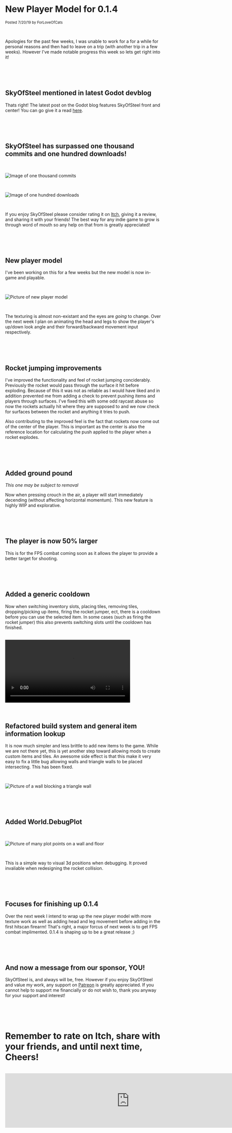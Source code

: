 
# New Player Model for 0.1.4
<sup>Posted 7/20/19 by ForLoveOfCats</sup>

<br>

Apologies for the past few weeks, I was unable to work for a for a
while for personal reasons and then had to leave on a trip (with
another trip in a few weeks). However I've made notable progress this
week so lets get right into it!


<br>
<br>
<br>


## SkyOfSteel mentioned in latest Godot devblog
Thats right! The latest post on the Godot blog features SkyOfSteel
front and center! You can go give it a read
[here](https://godotengine.org/article/csharp-android-support).


<br>
<br>
<br>


## SkyOfSteel has surpassed one thousand commits and one hundred downloads!
<br>

![Image of one thousand commits](NewPlayerModel/OneThousandCommits.png)

<br>

![Image of one hundred downloads](NewPlayerModel/OneHundredDownloads.png)

<br>

If you enjoy SkyOfSteel please consider rating it on
[Itch](https://forloveofcats.itch.io/skyofsteel), giving it a review,
and sharing it with your friends! The best way for any indie game to
grow is through word of mouth so any help on that from is greatly
appreciated!


<br>
<br>
<br>



## New player model
I've been working on this for a few weeks but the new model is now
in-game and playable.

<br>

![Picture of new player model](NewPlayerModel/3rdPersonModel.png)

<br>

The texturing is almost non-existant and the eyes are *going* to
change. Over the next week I plan on animating the head and legs to
show the player's up/down look angle and their forward/backward
movement input respectively.


<br>
<br>
<br>


## Rocket jumping improvements
I've improved the functionality and feel of rocket jumping
conciderably. Previously the rocket would pass through the surface it
hit before exploding. Because of this it was not as reliable as I
would have liked and in addition prevented me from adding a check to
prevent pushing items and players through surfaces. I've fixed this
with some odd raycast abuse so now the rockets actually hit where they
are supposed to and we now check for surfaces between the rocket and
anything it tries to push.

Also contributing to the improved feel is the fact that rockets now
come out of the center of the player. This is important as the center
is also the reference location for calculating the push applied to the
player when a rocket explodes.


<br>
<br>
<br>


## Added ground pound
*This one may be subject to removal*

Now when pressing crouch in the air, a player will start immediately
decending (without affecting horizontal momentum). This new feature is
highly WIP and explorative.


<br>
<br>
<br>



## The player is now 50% larger
This is for the FPS combat coming soon as it allows the player to
provide a better target for shooting.


<br>
<br>
<br>


## Added a generic cooldown
Now when switching inventory slots, placing tiles, removing tiles,
dropping/picking up items, firing the rocket jumper, ect, there is a
cooldown before you can use the selected item. In some cases (such as
firing the rocket jumper) this also prevents switching slots until the
cooldown has finished.

<br>

<video width="80%" controls>
<source src="NewPlayerModel/Cooldown.mp4" type="video/mp4">
Your browser does not support the video tag.
</video>


<br>
<br>
<br>


## Refactored build system and general item information lookup
It is now much simpler and less brittle to add new items to the
game. While we are not there yet, this is yet another step toward
allowing mods to create custom items and tiles. An awesome side effect
is that this make it very easy to fix a little bug allowing walls and
triangle walls to be placed intersecting. This has been fixed.

<br>

![Picture of a wall blocking a triangle wall](NewPlayerModel/WallInWall.png)


<br>
<br>
<br>


## Added World.DebugPlot

<br>

![Picture of many plot points on a wall and floor](NewPlayerModel/DebugPlot.png)

<br>

This is a simple way to visual 3d positions when debugging. It proved
invaliable when redesigning the rocket collision.


<br>
<br>
<br>


## Focuses for finishing up 0.1.4
Over the next week I intend to wrap up the new player model with more
texture work as well as adding head and leg movement before adding in
the first hitscan firearm! That's right, a major forcus of next week
is to get FPS combat implimented. 0.1.4 is shaping up to be a great
release ;)


<br>
<br>
<br>


## And now a message from our sponsor, YOU!
SkyOfSteel is, and always will be, free. However if you enjoy
SkyOfSteel and value my work, any support on
[Patreon](https://www.patreon.com/user?u=19556107) is greatly
appreciated. If you cannot help to support me financially or do not
wish to, thank you anyway for your support and interest!


<br>
<br>
<br>


# Remember to rate on Itch, share with your friends, and until next time, Cheers!

<br>

<iframe src="https://itch.io/embed/372880?linkback=true&amp;border_width=5&amp;bg_color=77b0ff&amp;fg_color=000000&amp;link_color=14e500&amp;border_color=4c4c56"
			  width="800" height="175" frameborder="0"></iframe>

<br>
<br>
<br>
<br>
<br>
